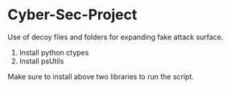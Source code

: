 # Cyber-Sec-Project
Use of decoy files and folders for expanding fake attack surface.

1. Install python ctypes 
2. Install psUtils

Make sure to install above two libraries to run the script.
